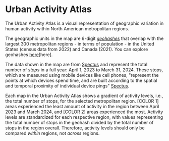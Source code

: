 # Urban Activity Atlas

The Urban Activity Atlas is a visual representation of geographic variation in human activity within North American metropolitan regions.

The geographic units in the map are 6-digit <a href="https://en.wikipedia.org/wiki/Geohash" target="_blank">*geohashes*</a> that overlap with the largest 300 metropolitan regions - in terms of population - in the United States (census data from 2022) and Canada (2021). You can explore geohashes <a href="https://geohash.softeng.co/" target="_blank">here</a>[here].

The data shown in the map are from <a href="https://spectus.ai/" target="_blank">Spectus</a> and represent the total number of *stops* in a full year: April 1, 2023 to March 31, 2024. These stops, which are measured using mobile devices like cell phones, "represent the points at which devices spend time, and are built according to the spatial and temporal proximity of individual device pings" <a href="https://spectus.ai/glossary/" target="_blank">Spectus</a>.

Each map in the Urban Activity Atlas shows a gradient of activity levels, i.e., the total number of stops, for the selected metropolitan region. [COLOR 1] areas experienced the least amount of activity in the region between April 2023 and March 2024, and [COLOR 2] areas experienced the most. Activity levels are standardized for each respective region, with values representing the total number of stops in the geohash divided by the total number of stops in the region overall. Therefore, activity levels should only be compared *within* regions, not *across* regions.